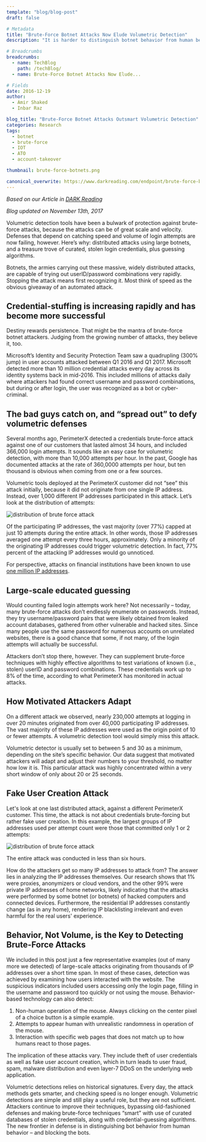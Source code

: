```yaml
---
template: "blog/blog-post"
draft: false

# Metadata
title: "Brute-Force Botnet Attacks Now Elude Volumetric Detection"
description: "It is harder to distinguish botnet behavior from human behavior now that brute force attacks can elude volumetric detection. Learn more from PerimeterX."

# Breadcrumbs
breadcrumbs:
  - name: TechBlog
    path: /techBlog/
  - name: Brute-Force Botnet Attacks Now Elude...

# Fields
date: 2016-12-19
author:
  - Amir Shaked
  - Inbar Raz

blog_title: "Brute-Force Botnet Attacks Outsmart Volumetric Detection"
categories: Research
tags:
  - botnet
  - brute-force
  - IOT
  - ATO
  - account-takeover

thumbnail: brute-force-botnets.png

canonical_overwrite: https://www.darkreading.com/endpoint/brute-force-botnet-attacks-now-elude-volumetric-detection/a/d-id/1327742
---
```


_Based on our Article in [DARK Reading](https://www.darkreading.com/endpoint/brute-force-botnet-attacks-now-elude-volumetric-detection/a/d-id/1327742)_

_Blog updated on November 13th, 2017_

Volumetric detection tools have been a bulwark of protection against brute-force attacks, because the attacks can be of great scale and velocity. Defenses that depend on catching speed and volume of login attempts are now failing, however. Here’s why: distributed attacks using large botnets, and a treasure trove of curated, stolen login credentials, plus guessing algorithms.

Botnets, the armies carrying out these massive, widely distributed attacks, are capable of trying out userID/password combinations very rapidly. Stopping the attack means first recognizing it. Most think of speed as the obvious giveaway of an automated attack.

## Credential-stuffing is increasing rapidly and has become more successful

Destiny rewards persistence. That might be the mantra of brute-force botnet attackers. Judging from the growing number of attacks, they believe it, too.

Microsoft’s Identity and Security Protection Team saw a quadrupling (300% jump) in user accounts attacked between Q1 2016 and Q1 2017. Microsoft detected more than 10 million credential attacks every day across its identity systems back in mid-2016. This included millions of attacks daily where attackers had found correct username and password combinations, but during or after login, the user was recognized as a bot or cyber-criminal.

## The bad guys catch on, and “spread out” to defy volumetric defenses

Several months ago, PerimeterX detected a credentials brute-force attack against one of our customers that lasted almost 34 hours, and included 366,000 login attempts. It sounds like an easy case for volumetric detection, with more than 10,000 attempts per hour. In the past, Google has documented attacks at the rate of 360,0000 attempts per hour, but ten thousand is obvious when coming from one or a few sources.

Volumetric tools deployed at the PerimeterX customer did not “see” this attack initially, because it did not originate from one single IP address. Instead, over 1,000 different IP addresses participated in this attack. Let’s look at the distribution of attempts:

![distribution of brute force attack](/assets/images/blog/iot-ato.png)<br>

Of the participating IP addresses, the vast majority (over 77%) capped at just 10 attempts during the entire attack. In other words, those IP addresses averaged one attempt every three hours, approximately. Only a minority of the originating IP addresses could trigger volumetric detection. In fact, 77% percent of the attacking IP addresses would go unnoticed.

For perspective, attacks on financial institutions have been known to use [one million IP addresses](http://www.circleid.com/posts/20160620_nearly_1_million_ip_addresses_used_by_attackers_on_a_single_target/).

## Large-scale educated guessing

Would counting failed login attempts work here? Not necessarily – today, many brute-force attacks don’t endlessly enumerate on passwords. Instead, they try username/password pairs that were likely obtained from leaked account databases, gathered from other vulnerable and hacked sites. Since many people use the same password for numerous accounts on unrelated websites, there is a good chance that some, if not many, of the login attempts will actually be successful.

Attackers don’t stop there, however. They can supplement brute-force techniques with highly effective algorithms to test variations of known (i.e., stolen) userID and password combinations. These credentials work up to 8% of the time, according to what PerimeterX has monitored in actual attacks.

## How Motivated Attackers Adapt

On a different attack we observed, nearly 230,000 attempts at logging in over 20 minutes originated from over 40,000 participating IP addresses. The vast majority of these IP addresses were used as the origin point of 10 or fewer attempts. A volumetric detection tool would simply miss this attack.

Volumetric detector is usually set to between 5 and 30 as a minimum, depending on the site’s specific behavior. Our data suggest that motivated attackers will adapt and adjust their numbers to your threshold, no matter how low it is. This particular attack was highly concentrated within a very short window of only about 20 or 25 seconds.

## Fake User Creation Attack

Let's look at one last distributed attack, against a different PerimeterX customer. This time, the attack is not about credentials brute-forcing but rather fake user creation. In this example, the largest groups of IP addresses used per attempt count were those that committed only 1 or 2 attempts:

![distribution of brute force attack](/assets/images/blog/ip-addresses.png)<br>

The entire attack was conducted in less than six hours.

How do the attackers get so many IP addresses to attack from? The answer lies in analyzing the IP addresses themselves. Our research shows that 1% were proxies, anonymizers or cloud vendors, and the other 99% were private IP addresses of home networks, likely indicating that the attacks were performed by some botnet (or botnets) of hacked computers and connected devices. Furthermore, the residential IP addresses constantly change (as in any home), rendering IP blacklisting irrelevant and even harmful for the real users' experience.

## Behavior, Not Volume, is the Key to Detecting Brute-Force Attacks

We included in this post just a few representative examples (out of many more we detected) of large-scale attacks originating from thousands of IP addresses over a short time span. In most of these cases, detection was achieved by examining how users interacted with the website. The suspicious indicators included users accessing only the login page, filling in the username and password too quickly or not using the mouse. Behavior-based technology can also detect:

1. Non-human operation of the mouse. Always clicking on the center pixel of a choice button is a simple example.
2. Attempts to appear human with unrealistic randomness in operation of the mouse.
3. Interaction with specific web pages that does not match up to how humans react to those pages.

The implication of these attacks vary. They include theft of user credentials as well as fake user account creation, which in turn leads to user fraud, spam, malware distribution and even layer-7 DDoS on the underlying web application.

Volumetric detections relies on historical signatures. Every day, the attack methods gets smarter, and checking speed is no longer enough. Volumetric detections are simple and still play a useful role, but they are not sufficient. Attackers continue to improve their techniques, bypassing old-fashioned defenses and making brute-force techniques “smart” with use of curated databases of stolen credentials, along with credential-guessing algorithms. The new frontier in defense is in distinguishing bot behavior from human behavior – and blocking the bots.
